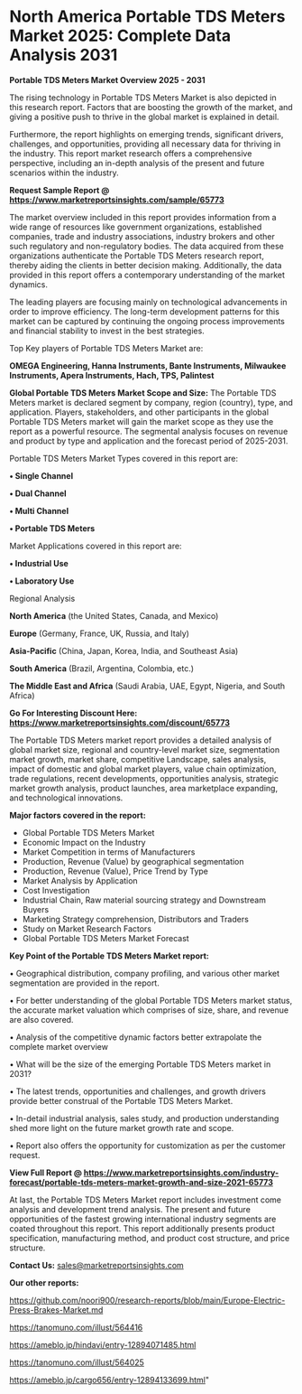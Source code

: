# North America Portable TDS Meters Market 2025: Complete Data Analysis 2031

<Strong> Portable TDS Meters Market Overview 2025 - 2031</strong>

The rising technology in Portable TDS Meters Market is also depicted in this research report. Factors that are boosting the growth of the market, and giving a positive push to thrive in the global market is explained in detail.

Furthermore, the report highlights on emerging trends, significant drivers, challenges, and opportunities, providing all necessary data for thriving in the industry. This report market research offers a comprehensive perspective, including an in-depth analysis of the present and future scenarios within the industry.

<strong>Request Sample Report @ <a href=https://www.marketreportsinsights.com/sample/65773>https://www.marketreportsinsights.com/sample/65773</a></strong>

The market overview included in this report provides information from a wide range of resources like government organizations, established companies, trade and industry associations, industry brokers and other such regulatory and non-regulatory bodies. The data acquired from these organizations authenticate the Portable TDS Meters research report, thereby aiding the clients in better decision making. Additionally, the data provided in this report offers a contemporary understanding of the market dynamics.

The leading players are focusing mainly on technological advancements in order to improve efficiency. The long-term development patterns for this market can be captured by continuing the ongoing process improvements and financial stability to invest in the best strategies.

Top Key players of Portable TDS Meters Market are:

<strong>OMEGA Engineering, Hanna Instruments, Bante Instruments, Milwaukee Instruments, Apera Instruments, Hach, TPS, Palintest</strong>

<strong><b>Global Portable TDS Meters Market Scope and Size:</b></strong>
The Portable TDS Meters market is declared segment by company, region (country), type, and application. Players, stakeholders, and other participants in the global Portable TDS Meters market will gain the market scope as they use the report as a powerful resource. The segmental analysis focuses on revenue and product by type and application and the forecast period of 2025-2031.

Portable TDS Meters Market Types covered in this report are:

<strong>• Single Channel

• Dual Channel

• Multi Channel

• Portable TDS Meters</strong>

Market Applications covered in this report are:

<strong>• Industrial Use

• Laboratory Use</strong> 

Regional Analysis

<strong>North America</strong> (the United States, Canada, and Mexico)

<strong>Europe</strong> (Germany, France, UK, Russia, and Italy)

<strong>Asia-Pacific</strong> (China, Japan, Korea, India, and Southeast Asia)

<strong>South America</strong> (Brazil, Argentina, Colombia, etc.)

<strong>The Middle East and Africa</strong> (Saudi Arabia, UAE, Egypt, Nigeria, and South Africa)

<strong>Go For Interesting Discount Here: <a href=https://www.marketreportsinsights.com/discount/65773>https://www.marketreportsinsights.com/discount/65773</a></strong>

The Portable TDS Meters market report provides a detailed analysis of global market size, regional and country-level market size, segmentation market growth, market share, competitive Landscape, sales analysis, impact of domestic and global market players, value chain optimization, trade regulations, recent developments, opportunities analysis, strategic market growth analysis, product launches, area marketplace expanding, and technological innovations.

<strong><b>Major factors covered in the report:</b></strong>
<ul>
  <li>Global Portable TDS Meters Market </li>
  <li>Economic Impact on the Industry</li>
  <li>Market Competition in terms of Manufacturers</li>
  <li>Production, Revenue (Value) by geographical segmentation</li>
  <li>Production, Revenue (Value), Price Trend by Type</li>
  <li>Market Analysis by Application</li>
  <li>Cost Investigation</li>
  <li>Industrial Chain, Raw material sourcing strategy and Downstream Buyers</li>
  <li>Marketing Strategy comprehension, Distributors and Traders</li>
  <li>Study on Market Research Factors</li>
  <li>Global Portable TDS Meters Market Forecast</li>
</ul>

<strong><b>Key Point of the Portable TDS Meters Market report:</b></strong>

• Geographical distribution, company profiling, and various other market segmentation are provided in the report.

• For better understanding of the global Portable TDS Meters market status, the accurate market valuation which comprises of size, share, and revenue are also covered.

• Analysis of the competitive dynamic factors better extrapolate the complete market overview

• What will be the size of the emerging Portable TDS Meters market in 2031?

• The latest trends, opportunities and challenges, and growth drivers provide better construal of the Portable TDS Meters Market.

• In-detail industrial analysis, sales study, and production understanding shed more light on the future market growth rate and scope.

• Report also offers the opportunity for customization as per the customer request.

<strong><b>View Full Report @ <a href=https://www.marketreportsinsights.com/industry-forecast/portable-tds-meters-market-growth-and-size-2021-65773>https://www.marketreportsinsights.com/industry-forecast/portable-tds-meters-market-growth-and-size-2021-65773</a></b></strong>


At last, the Portable TDS Meters Market report includes investment come analysis and development trend analysis. The present and future opportunities of the fastest growing international industry segments are coated throughout this report. This report additionally presents product specification, manufacturing method, and product cost structure, and price structure.

<strong>Contact Us:</strong>
sales@marketreportsinsights.com

<strong>Our other reports:</strong>

<a href=https://github.com/noori900/research-reports/blob/main/Europe-Electric-Press-Brakes-Market.md>https://github.com/noori900/research-reports/blob/main/Europe-Electric-Press-Brakes-Market.md</a>

<a href=https://tanomuno.com/illust/564416>https://tanomuno.com/illust/564416</a>

<a href=https://ameblo.jp/hindavi/entry-12894071485.html>https://ameblo.jp/hindavi/entry-12894071485.html</a>

<a href=https://tanomuno.com/illust/564025>https://tanomuno.com/illust/564025</a>

<a href=https://ameblo.jp/cargo656/entry-12894133699.html>https://ameblo.jp/cargo656/entry-12894133699.html</a>"
